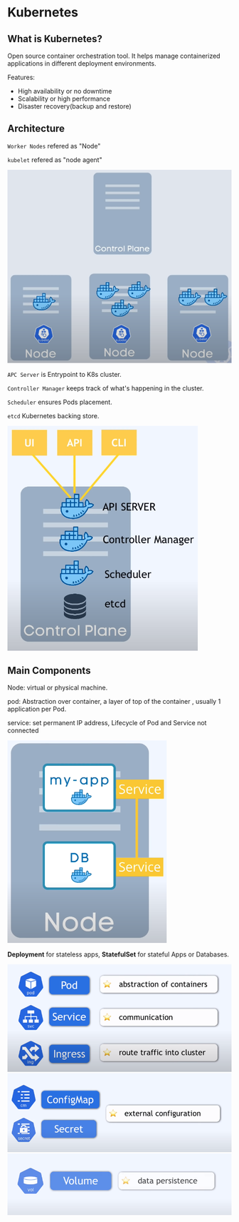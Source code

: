 # Kubernetes

## What is Kubernetes?

Open source container orchestration tool. It helps manage containerized applications in different deployment environments.

Features:

- High availability or no downtime
- Scalability or high performance
- Disaster recovery(backup and restore)

## Architecture

`Worker Nodes` refered as "Node"

`kubelet` refered as "node agent"

![kube1](./images/kube1.png)

`APC Server` is Entrypoint to K8s cluster.

`Controller Manager` keeps track of what's happening in the cluster.

`Scheduler` ensures Pods placement.

`etcd` Kubernetes backing store.

![kube2](./images/kube2.png)

## Main Components

Node: virtual or physical machine.

pod: Abstraction over container, a layer of top of the container  , usually 1 application per Pod.

service: set permanent IP address, Lifecycle of Pod and Service not connected

![kube3](./images/kube3.png)

**Deployment** for stateless apps, **StatefulSet** for stateful Apps or Databases.

![kube4](./images/kube4.png)
![kube5](./images/kube5.png)
![kube6](./images/kube6.png)



